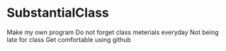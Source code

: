 # SubstantialClass
Make my own program 
Do not forget class meterials everyday
Not being late for class
Get comfortable using github

